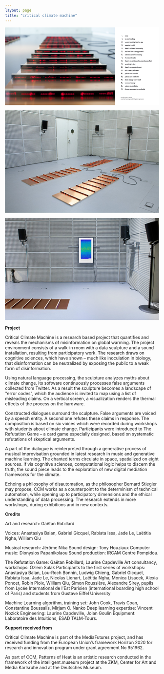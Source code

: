 ```yaml
---
layout: page
title: "critical climate machine"
---
```


![critical climate machine](img/robillard-critical-climate-machine-2022.jpg)

![critical climate machine](img/ccm-ircam-1-2-s.jpg)

![critical climate machine](img/ccm-ircam-3-s.jpg)

**Project**

Critical Climate Machine is a research based project that quantifies and reveals the mechanisms of misinformation on global warming. The project environment consists of a walk-in room with a data sculpture and a sound installation, resulting from participatory work. The research draws on cognitive sciences, which have shown – much like inoculation in biology, that disinformation can be neutralized by exposing the public to a weak form of disinformation.

Using natural language processing, the sculpture analyzes myths about climate change. Its software continuously processes false arguments collected from Twitter. As a result the sculpture becomes a landscape of "error codes", which the audience is invited to map using a list of misleading claims. On a vertical screen, a visualization renders the thermal effects of the process on the hardware.

Constructed dialogues surround the sculpture. False arguments are voiced by a speech entity. A second one refutes these claims in response. The composition is based on six voices which were recorded during workshops with students about climate change. Participants were introduced to The Refutation Game – a card game especially designed, based on systematic refutations of skeptical arguments.

A part of the dialogue is reinterpreted through a generative process of musical improvisation grounded in latest research in music and generative machine learning. The chanted terms circulate in space, spatialized on eight sources. If via cognitive sciences, computational logic helps to discern the truth, the sound piece leads to the exploration of new digital mediation frameworks for the climate.

Echoing a philosophy of disautomation, as the philosopher Bernard Stiegler may propose, CCM works as a counterpoint to the determinism of technical automation, while opening up to participatory dimensions and the ethical understanding of data processing. The research extends in more workshops, during exhibitions and in new contexts.

<!-- 2000 char. max. -->

**Credits**

Art and research: Gaëtan Robillard

Voices: Anastasiya Balan, Gabriel Gicquel, Rabiata Issa, Jade Le, Laëtitia Ngha, William Qiu

Musical research: Jérôme Nika
Sound design: Tony Houziaux
Computer music: Dionysios Papanikolaou
Sound production: IRCAM Centre Pompidou.

The Refutation Game: Gaëtan Robillard, Laurine Capdeville
Art consultancy, workshops: Özlem Sulak
Participants to the first series of workshops: Anastasiya Balan, Lou-Roch Bonnin, Ludwig Chieng, Gabriel Gicquel, Rabiata Issa, Jade Le, Nicolas Lienart, Laëtitia Ngha, Monica Lisacek, Alexia Poncet, Robin Ploix, William Qiu, Simon Roussière, Alexandre Sirey, pupils from Lycée International de l'Est Parisien (international boarding high school of Paris) and students from Gustave Eiffel University

Machine Learning algorithm, training set: John Cook, Travis Coan, Constantine Boussalis, Mirjam O. Nanko
Deep learning expertise: Vincent Nozick
Engineering: Laurine Capdeville, Jolan Goulin
Equipment: Laboratoire des Intuitions, ESAD TALM-Tours.

**Support received from**

Critical Climate Machine is part of the MediaFutures project, and has received funding from the European Union’s framework Horizon 2020 for research and innovation program under grant agreement No 951962.

As part of CCM, Patterns of Heat is an artistic research conducted in the framework of the intelligent.museum project at the ZKM, Center for Art and Media Karlsruhe and at the Deutsches Museum.